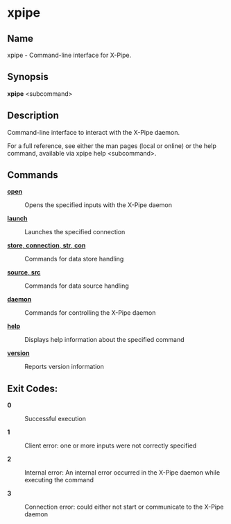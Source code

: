 # xpipe

<h2 id="_name">Name</h2>
<div class="sectionbody">
<p>xpipe - Command-line interface for X-Pipe.</p>
</div>
<div class="sect1">
<h2 id="_synopsis">Synopsis</h2>
<div class="sectionbody">
<div class="paragraph">
<p><strong>xpipe</strong> &lt;subcommand&gt;</p>
</div>
</div>
</div>
<div class="sect1">
<h2 id="_description">Description</h2>
<div class="sectionbody">
<div class="paragraph">
<p>Command-line interface to interact with the X-Pipe daemon.</p>
</div>
<div class="paragraph">
<p>For a full reference, see either the man pages (local or online) or the help command, available via xpipe help &lt;subcommand&gt;.</p>
</div>
</div>
</div>
<div class="sect1">
<h2 id="_commands">Commands</h2>
<div class="sectionbody">
<div class="dlist">
<dl>
<dt class="hdlist1"><a href="xpipe-open"><strong>open</strong></a></dt>
<dd>
<p>Opens the specified inputs with the X-Pipe daemon</p>
</dd>
<dt class="hdlist1"><a href="xpipe-launch"><strong>launch</strong></a></dt>
<dd>
<p>Launches the specified connection</p>
</dd>
<dt class="hdlist1"><a href="xpipe-store"><strong>store</strong>, <strong>connection</strong>, <strong>str</strong>, <strong>con</strong></a></dt>
<dd>
<p>Commands for data store handling</p>
</dd>
<dt class="hdlist1"><a href="xpipe-source"><strong>source</strong>, <strong>src</strong></a></dt>
<dd>
<p>Commands for data source handling</p>
</dd>
<dt class="hdlist1"><a href="xpipe-daemon"><strong>daemon</strong></a></dt>
<dd>
<p>Commands for controlling the X-Pipe daemon</p>
</dd>
<dt class="hdlist1"><a href="xpipe-help"><strong>help</strong></a></dt>
<dd>
<p>Displays help information about the specified command</p>
</dd>
<dt class="hdlist1"><a href="xpipe-version"><strong>version</strong></a></dt>
<dd>
<p>Reports version information</p>
</dd>
</dl>
</div>
</div>
</div>
<div class="sect1">
<h2 id="_exit_codes">Exit Codes:</h2>
<div class="sectionbody">
<div class="dlist">
<dl>
<dt class="hdlist1"><strong>0</strong></dt>
<dd>
<p>Successful execution</p>
</dd>
<dt class="hdlist1"><strong>1</strong></dt>
<dd>
<p>Client error: one or more inputs were not correctly specified</p>
</dd>
<dt class="hdlist1"><strong>2</strong></dt>
<dd>
<p>Internal error: An internal error occurred in the X-Pipe daemon while executing the command</p>
</dd>
<dt class="hdlist1"><strong>3</strong></dt>
<dd>
<p>Connection error: could either not start or communicate to the X-Pipe daemon</p>
</dd>
</dl>
</div>
</div>
</div>
